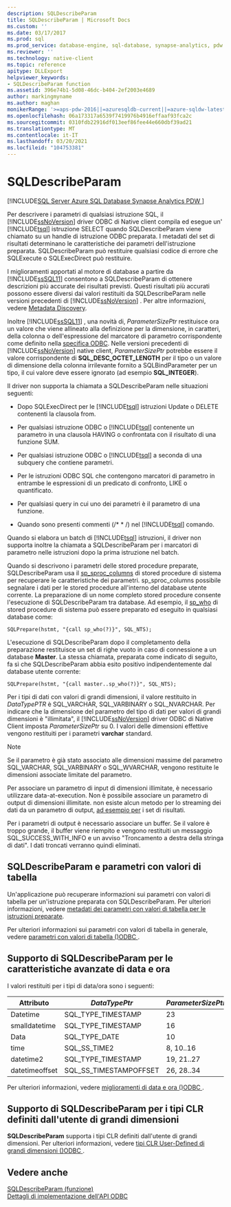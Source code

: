 ```yaml
---
description: SQLDescribeParam
title: SQLDescribeParam | Microsoft Docs
ms.custom: ''
ms.date: 03/17/2017
ms.prod: sql
ms.prod_service: database-engine, sql-database, synapse-analytics, pdw
ms.reviewer: ''
ms.technology: native-client
ms.topic: reference
apitype: DLLExport
helpviewer_keywords:
- SQLDescribeParam function
ms.assetid: 396e74b1-5d08-46dc-b404-2ef2003e4689
author: markingmyname
ms.author: maghan
monikerRange: '>=aps-pdw-2016||=azuresqldb-current||=azure-sqldw-latest||>=sql-server-2016||>=sql-server-linux-2017||=azuresqldb-mi-current'
ms.openlocfilehash: 06a173317a6539f7419976b4916effaaf93fca2c
ms.sourcegitcommit: 0310fdb22916df013eef86fee44e660dbf39ad21
ms.translationtype: MT
ms.contentlocale: it-IT
ms.lasthandoff: 03/20/2021
ms.locfileid: "104753381"
---
```

# <a name="sqldescribeparam"></a>SQLDescribeParam
[!INCLUDE[SQL Server Azure SQL Database Synapse Analytics PDW ](../../includes/applies-to-version/sql-asdb-asdbmi-asa-pdw.md)]

  Per descrivere i parametri di qualsiasi istruzione SQL, il [!INCLUDE[ssNoVersion](../../includes/ssnoversion-md.md)] driver ODBC di Native client compila ed esegue un' [!INCLUDE[tsql](../../includes/tsql-md.md)] istruzione SELECT quando SQLDescribeParam viene chiamato su un handle di istruzione ODBC preparata. I metadati del set di risultati determinano le caratteristiche dei parametri dell'istruzione preparata. SQLDescribeParam può restituire qualsiasi codice di errore che SQLExecute o SQLExecDirect può restituire.  
  
 I miglioramenti apportati al motore di database a partire da [!INCLUDE[ssSQL11](../../includes/sssql11-md.md)] consentono a SQLDescribeParam di ottenere descrizioni più accurate dei risultati previsti. Questi risultati più accurati possono essere diversi dai valori restituiti da SQLDescribeParam nelle versioni precedenti di [!INCLUDE[ssNoVersion](../../includes/ssnoversion-md.md)] . Per altre informazioni, vedere [Metadata Discovery](../../relational-databases/native-client/features/metadata-discovery.md).  
  
 Inoltre [!INCLUDE[ssSQL11](../../includes/sssql11-md.md)] , una novità di, *ParameterSizePtr* restituisce ora un valore che viene allineato alla definizione per la dimensione, in caratteri, della colonna o dell'espressione del marcatore di parametro corrispondente come definito nella [specifica ODBC](../../odbc/reference/appendixes/column-size.md). Nelle versioni precedenti di [!INCLUDE[ssNoVersion](../../includes/ssnoversion-md.md)] native client, *ParameterSizePtr* potrebbe essere il valore corrispondente di **SQL_DESC_OCTET_LENGTH** per il tipo o un valore di dimensione della colonna irrilevante fornito a SQLBindParameter per un tipo, il cui valore deve essere ignorato (ad esempio **SQL_INTEGER**).  
  
 Il driver non supporta la chiamata a SQLDescribeParam nelle situazioni seguenti:  
  
-   Dopo SQLExecDirect per le [!INCLUDE[tsql](../../includes/tsql-md.md)] istruzioni Update o DELETE contenenti la clausola from.  
  
-   Per qualsiasi istruzione ODBC o [!INCLUDE[tsql](../../includes/tsql-md.md)] contenente un parametro in una clausola HAVING o confrontata con il risultato di una funzione SUM.  
  
-   Per qualsiasi istruzione ODBC o [!INCLUDE[tsql](../../includes/tsql-md.md)] a seconda di una subquery che contiene parametri.  
  
-   Per le istruzioni ODBC SQL che contengono marcatori di parametro in entrambe le espressioni di un predicato di confronto, LIKE o quantificato.  
  
-   Per qualsiasi query in cui uno dei parametri è il parametro di una funzione.  
  
-   Quando sono presenti commenti (/* \* /) nel [!INCLUDE[tsql](../../includes/tsql-md.md)] comando.  
  
 Quando si elabora un batch di [!INCLUDE[tsql](../../includes/tsql-md.md)] istruzioni, il driver non supporta inoltre la chiamata a SQLDescribeParam per i marcatori di parametro nelle istruzioni dopo la prima istruzione nel batch.  
  
 Quando si descrivono i parametri delle stored procedure preparate, SQLDescribeParam usa il [sp_sproc_columns](../../relational-databases/system-stored-procedures/sp-sproc-columns-transact-sql.md) di stored procedure di sistema per recuperare le caratteristiche dei parametri. sp_sproc_columns possibile segnalare i dati per le stored procedure all'interno del database utente corrente. La preparazione di un nome completo stored procedure consente l'esecuzione di SQLDescribeParam tra database. Ad esempio, il [sp_who](../../relational-databases/system-stored-procedures/sp-who-transact-sql.md) di stored procedure di sistema può essere preparato ed eseguito in qualsiasi database come:  
  
```  
SQLPrepare(hstmt, "{call sp_who(?)}", SQL_NTS);  
```  
  
 L'esecuzione di SQLDescribeParam dopo il completamento della preparazione restituisce un set di righe vuoto in caso di connessione a un database **Master**. La stessa chiamata, preparata come indicato di seguito, fa sì che SQLDescribeParam abbia esito positivo indipendentemente dal database utente corrente:  
  
```  
SQLPrepare(hstmt, "{call master..sp_who(?)}", SQL_NTS);  
```  
  
 Per i tipi di dati con valori di grandi dimensioni, il valore restituito in *DataTypePTR* è SQL_VARCHAR, SQL_VARBINARY o SQL_NVARCHAR. Per indicare che la dimensione del parametro del tipo di dati per valori di grandi dimensioni è "illimitata", il [!INCLUDE[ssNoVersion](../../includes/ssnoversion-md.md)] driver ODBC di Native Client imposta *ParameterSizePtr* su 0. I valori delle dimensioni effettive vengono restituiti per i parametri **varchar** standard.  
  
> [!NOTE]  
>  Se il parametro è già stato associato alle dimensioni massime del parametro SQL_VARCHAR, SQL_VARBINARY o SQL_WVARCHAR, vengono restituite le dimensioni associate limitate del parametro.  
  
 Per associare un parametro di input di dimensioni illimitate, è necessario utilizzare data-at-execution. Non è possibile associare un parametro di output di dimensioni illimitate. non esiste alcun metodo per lo streaming dei dati da un parametro di output, [ad esempio per](../../relational-databases/native-client-odbc-api/sqlgetdata.md) i set di risultati.  
  
 Per i parametri di output è necessario associare un buffer. Se il valore è troppo grande, il buffer viene riempito e vengono restituiti un messaggio SQL_SUCCESS_WITH_INFO e un avviso "Troncamento a destra della stringa di dati". I dati troncati verranno quindi eliminati.  
  
## <a name="sqldescribeparam-and-table-valued-parameters"></a>SQLDescribeParam e parametri con valori di tabella  
 Un'applicazione può recuperare informazioni sui parametri con valori di tabella per un'istruzione preparata con SQLDescribeParam. Per ulteriori informazioni, vedere [metadati dei parametri con valori di tabella per le istruzioni preparate](../../relational-databases/native-client-odbc-table-valued-parameters/table-valued-parameter-metadata-for-prepared-statements.md).  
  
 Per ulteriori informazioni sui parametri con valori di tabella in generale, vedere [parametri con valori di tabella &#40;&#41;ODBC ](../../relational-databases/native-client-odbc-table-valued-parameters/table-valued-parameters-odbc.md).  
  
## <a name="sqldescribeparam-support-for-enhanced-date-and-time-features"></a>Supporto di SQLDescribeParam per le caratteristiche avanzate di data e ora  
 I valori restituiti per i tipi di data/ora sono i seguenti:  
  
| Attributo | *DataTypePtr* | *ParameterSizePtr* | *DecimalDigitsPtr* |  
| --------- | ------------- | ------------------ | ------------------ |  
|Datetime|SQL_TYPE_TIMESTAMP|23|3|  
|smalldatetime|SQL_TYPE_TIMESTAMP|16|0|  
|Data|SQL_TYPE_DATE|10|0|  
|time|SQL_SS_TIME2|8, 10..16|0..7|  
|datetime2|SQL_TYPE_TIMESTAMP|19, 21..27|0..7|  
|datetimeoffset|SQL_SS_TIMESTAMPOFFSET|26, 28..34|0..7|  
  
 Per ulteriori informazioni, vedere [miglioramenti di data e ora &#40;&#41;ODBC ](../../relational-databases/native-client-odbc-date-time/date-and-time-improvements-odbc.md).  
  
## <a name="sqldescribeparam-support-for-large-clr-udts"></a>Supporto di SQLDescribeParam per i tipi CLR definiti dall'utente di grandi dimensioni  
 **SQLDescribeParam** supporta i tipi CLR definiti dall'utente di grandi dimensioni. Per ulteriori informazioni, vedere [tipi CLR User-Defined di grandi dimensioni &#40;&#41;ODBC ](../../relational-databases/native-client/odbc/large-clr-user-defined-types-odbc.md).  
  
## <a name="see-also"></a>Vedere anche  
 [SQLDescribeParam (funzione)](../../odbc/reference/syntax/sqldescribeparam-function.md)   
 [Dettagli di implementazione dell'API ODBC](../../relational-databases/native-client-odbc-api/odbc-api-implementation-details.md)  
  
